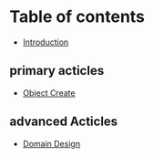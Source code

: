 # Table of contents

* [Introduction](README.md)

## primary acticles

* [Object Create](primary-acticles/untitled.md)

## advanced Acticles

* [Domain Design](advanced-acticles/domain-design.md)

